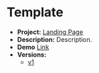 # Template

* **Project:** [Landing Page](https://www.theodinproject.com/lessons/foundations-landing-page)
* **Description:** Description.
* **Demo** [Link](https://kdvh.github.io/odin-projects/002-landing-page/)
* **Versions:**
  * [v1](./versions/v1.jpg)
